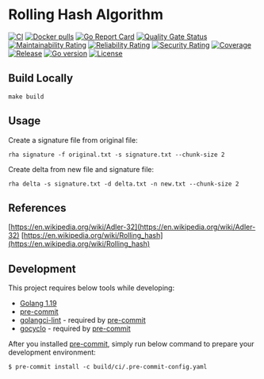 # Rolling Hash Algorithm
[![CI](https://github.com/ilkerkorkut/rolling-hash-algorithm/workflows/CI/badge.svg?event=push)](https://github.com/ilkerkorkut/rolling-hash-algorithm/actions?query=workflow%3ACI)
[![Docker pulls](https://img.shields.io/docker/pulls/ilkerkorkut/rolling-hash-algorithm)](https://hub.docker.com/r/ilkerkorkut/rolling-hash-algorithm/)
[![Go Report Card](https://goreportcard.com/badge/github.com/ilkerkorkut/rolling-hash-algorithm)](https://goreportcard.com/report/github.com/ilkerkorkut/rolling-hash-algorithm)
[![Quality Gate Status](https://sonarcloud.io/api/project_badges/measure?project=ilkerkorkut_rolling-hash-algorithm&metric=alert_status)](https://sonarcloud.io/summary/new_code?id=ilkerkorkut_rolling-hash-algorithm)
[![Maintainability Rating](https://sonarcloud.io/api/project_badges/measure?project=ilkerkorkut_rolling-hash-algorithm&metric=sqale_rating)](https://sonarcloud.io/summary/new_code?id=ilkerkorkut_rolling-hash-algorithm)
[![Reliability Rating](https://sonarcloud.io/api/project_badges/measure?project=ilkerkorkut_rolling-hash-algorithm&metric=reliability_rating)](https://sonarcloud.io/summary/new_code?id=ilkerkorkut_rolling-hash-algorithm)
[![Security Rating](https://sonarcloud.io/api/project_badges/measure?project=ilkerkorkut_rolling-hash-algorithm&metric=security_rating)](https://sonarcloud.io/summary/new_code?id=ilkerkorkut_rolling-hash-algorithm)
[![Coverage](https://sonarcloud.io/api/project_badges/measure?project=ilkerkorkut_rolling-hash-algorithm&metric=coverage)](https://sonarcloud.io/summary/new_code?id=ilkerkorkut_rolling-hash-algorithm)
[![Release](https://img.shields.io/github/release/ilkerkorkut/rolling-hash-algorithm.svg)](https://github.com/ilkerkorkut/rolling-hash-algorithm/releases/latest)
[![Go version](https://img.shields.io/github/go-mod/go-version/ilkerkorkut/rolling-hash-algorithm)](https://github.com/ilkerkorkut/rolling-hash-algorithm)
[![License](https://img.shields.io/badge/License-Apache%202.0-blue.svg)](https://opensource.org/licenses/Apache-2.0)

## Build Locally
```shell
make build
```

## Usage
Create a signature file from original file:

```shell
rha signature -f original.txt -s signature.txt --chunk-size 2
```

Create delta from new file and signature file:

```shell
rha delta -s signature.txt -d delta.txt -n new.txt --chunk-size 2
```


## References
[https://en.wikipedia.org/wiki/Adler-32](https://en.wikipedia.org/wiki/Adler-32)
[https://en.wikipedia.org/wiki/Rolling_hash](https://en.wikipedia.org/wiki/Rolling_hash)

## Development
This project requires below tools while developing:
- [Golang 1.19](https://golang.org/doc/go1.19)
- [pre-commit](https://pre-commit.com/)
- [golangci-lint](https://golangci-lint.run/usage/install/) - required by [pre-commit](https://pre-commit.com/)
- [gocyclo](https://github.com/fzipp/gocyclo) - required by [pre-commit](https://pre-commit.com/)

After you installed [pre-commit](https://pre-commit.com/), simply run below command to prepare your development environment:
```shell
$ pre-commit install -c build/ci/.pre-commit-config.yaml
```
